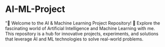# AI-ML-Project
"🤖 Welcome to the AI &amp; Machine Learning Project Repository! 🚀  Explore the fascinating world of Artificial Intelligence and Machine Learning with me. This repository is a hub for innovative projects, experiments, and solutions that leverage AI and ML technologies to solve real-world problems.
